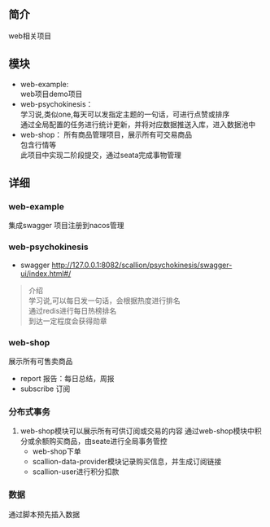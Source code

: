 ## 简介

web相关项目

## 模块

- web-example:  
     web项目demo项目  
- web-psychokinesis：   
    学习说,类似one,每天可以发指定主题的一句话，可进行点赞或排序  
    通过全局配置的任务进行统计更新，并将对应数据推送入库，进入数据池中 
- web-shop：
    所有商品管理项目，展示所有可交易商品  
    包含行情等  
    此项目中实现二阶段提交，通过seata完成事物管理

## 详细

### web-example

集成swagger
项目注册到nacos管理

### web-psychokinesis

- swagger
  http://127.0.0.1:8082/scallion/psychokinesis/swagger-ui/index.html#/

> 介绍  
  学习说,可以每日发一句话，会根据热度进行排名   
  通过redis进行每日热榜排名  
  到达一定程度会获得勋章

### web-shop

展示所有可售卖商品
- report    报告：每日总结，周报
- subscribe 订阅

### 分布式事务

1. web-shop模块可以展示所有可供订阅或交易的内容
   通过web-shop模块中积分或余额购买商品，由seate进行全局事务管控
   - web-shop下单
   - scallion-data-provider模块记录购买信息，并生成订阅链接
   - scallion-user进行积分扣款
   

### 数据

通过脚本预先插入数据


